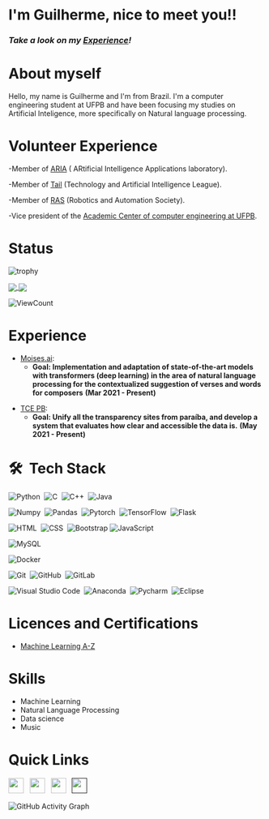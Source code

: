 # I'm Guilherme, nice to meet you!!

<h3><i>Take a look on my <a href="https://www.linkedin.com/in/guilhermejacome/">Experience</a>!</i></h3>

# About myself

Hello, my name is Guilherme and I'm from Brazil. I'm a computer engineering student at UFPB and have been focusing my studies on Artificial Inteligence,
more specifically on Natural language processing.

# Volunteer Experience
-Member of [ARIA](https://aria.ci.ufpb.br/en/sobre/) ( ARtificial Intelligence Applications laboratory).

-Member of [Tail](https://github.com/TailUFPB) (Technology and Artificial Intelligence League).

-Member of [RAS](https://www.linkedin.com/company/ras-ufpb/?viewAsMember=true) (Robotics and Automation Society).

-Vice president of the [Academic Center of computer engineering at UFPB](https://www.instagram.com/caec.ci.ufpb/).

# Status
 
 ![trophy](https://github-profile-trophy.vercel.app/?username=GuilhermeJC13&title=Commit,Stars,Repositories,PullRequest,Followers&theme=darkhub)
 
 <a href="https://github.com/GuilhermeJC13/github-readme-stats">
  <img align="center" src="https://github-readme-stats.vercel.app/api?username=GuilhermeJC13&show_icons=true&theme=radical" />
</a>
<a href="https://github.com/GuilhermeJC13/github-readme-stats">
  <img align="center" src="https://github-readme-stats.vercel.app/api/top-langs/?username=GuilhermeJC13&layout=compact&theme=radical" />
</a>

![ViewCount](https://views.whatilearened.today/views/github/GuilhermeJC13/views.svg)  

# Experience

<ul>
  <li>
    <a href="https://moises.ai/pt-br/">Moises.ai</a>:
    <ul>
      <li>
        <b> Goal: Implementation and adaptation of state-of-the-art models with transformers (deep learning) in the area of natural language processing for the contextualized              suggestion of verses and words for composers</b> <b>(Mar 2021 - Present)</b>
      </li>
    </ul>
  </li>
</ul>

<ul>
  <li>
    <a href="https://tce.pb.gov.br/">TCE PB</a>:
    <ul>
      <li>
        <b> Goal: Unify all the transparency sites from paraíba, and develop a system that evaluates how clear and accessible the data is.</b> <b>(May 2021 - Present)</b>
      </li>
    </ul>
  </li>
</ul>


# 🛠 &nbsp;Tech Stack

![Python](https://img.shields.io/badge/-Python-05122A?style=flat&logo=python)&nbsp;
![C](https://img.shields.io/badge/-C-05122A?style=flat&logo=c)&nbsp;
![C++](https://img.shields.io/badge/-C++-05122A?style=flat&logo=Cplusplus)&nbsp;
![Java](https://img.shields.io/badge/-Java-05122A?style=flat&logo=Java&logoColor=FFA518)&nbsp;
<br />

![Numpy](https://img.shields.io/badge/-Numpy-05122A?style=flat&logo=numpy)&nbsp;
![Pandas](https://img.shields.io/badge/-Pandas-05122A?style=flat&logo=pandas)&nbsp;
![Pytorch](https://img.shields.io/badge/-PyTorch-05122A?style=flat&logo=pytorch)&nbsp;
![TensorFlow](https://img.shields.io/badge/-TensorFlow-05122A?style=flat&logo=tensorflow)&nbsp;
![Flask](https://img.shields.io/badge/-Flask-05122A?style=flat&logo=flask)&nbsp;
<br />

![HTML](https://img.shields.io/badge/-HTML-05122A?style=flat&logo=HTML5)&nbsp;
![CSS](https://img.shields.io/badge/-CSS-05122A?style=flat&logo=CSS3&logoColor=1572B6)&nbsp;
![Bootstrap](https://img.shields.io/badge/-Bootstrap-05122A?style=flat&logo=bootstrap&logoColor=563D7C)
![JavaScript](https://img.shields.io/badge/-JavaScript-05122A?style=flat&logo=javascript)&nbsp;
<br />

![MySQL](https://img.shields.io/badge/-MySQL-05122A?style=flat&logo=MySQL)&nbsp;
<br />

![Docker](https://img.shields.io/badge/-Docker-05122A?style=flat&logo=docker)&nbsp;
<br />

![Git](https://img.shields.io/badge/-Git-05122A?style=flat&logo=git)&nbsp;
![GitHub](https://img.shields.io/badge/-GitHub-05122A?style=flat&logo=github)&nbsp;
![GitLab](https://img.shields.io/badge/-GitLab++-05122A?style=flat&logo=gitlab)&nbsp;
<br />

![Visual Studio Code](https://img.shields.io/badge/-Visual%20Studio%20Code-05122A?style=flat&logo=visual-studio-code&logoColor=007ACC)&nbsp;
![Anaconda](https://img.shields.io/badge/-Anaconda-05122A?style=flat&logo=anaconda)&nbsp;
![Pycharm](https://img.shields.io/badge/-PyCharm-05122A?style=flat&logo=pycharm)&nbsp;
![Eclipse](https://img.shields.io/badge/-Eclipse-05122A?style=flat&logo=eclipse-ide&logoColor=2C2255)&nbsp;


# Licences and Certifications

- [Machine Learning A-Z](https://www.udemy.com/certificate/UC-713b1edc-04df-44e9-9767-425a915524b0/)

# Skills

- Machine Learning
- Natural Language Processing
- Data science
- Music


# Quick Links

<a href="https://www.linkedin.com/in/guilhermejacome/"><img height="30" src="https://github.com/anirudhbelwadi/anirudhbelwadi/blob/master/images/linkedin.png"></a>&nbsp;&nbsp;
<a href="http://lattes.cnpq.br/9018217125712677"><img height="30" src="https://github.com/anirudhbelwadi/anirudhbelwadi/blob/master/images/resume.png"></a>&nbsp;&nbsp;
<a href="mailto:guircos1@gmail.com"><img height="30" src="https://github.com/anirudhbelwadi/anirudhbelwadi/blob/master/images/email.png"></a>&nbsp;&nbsp;
<a href=""><img height="30" src="https://github.com/anirudhbelwadi/anirudhbelwadi/blob/master/images/insta.png"></a>&nbsp;&nbsp;


![GitHub Activity Graph](https://activity-graph.herokuapp.com/graph?username=GuilhermeJC13&bg_color=000000&color=4fff67&line=4fff67&point=ffffff&area=true&hide_border=true)
